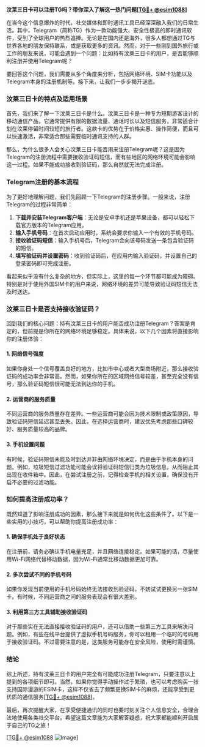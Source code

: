 **汶莱三日卡可以注册TG吗？带你深入了解这一热门问题[[TG💪+ @esim1088](https://t.me/s/esim1088)]**

在当今这个信息爆炸的时代，社交媒体和即时通讯工具已经深深融入我们的日常生活。其中，Telegram（简称TG）作为一款功能强大、安全性极高的即时通讯软件，受到了全球用户的热烈追捧。无论是在国内还是海外，很多人都想通过TG与世界各地的朋友保持联系，或是获取更多的资讯。然而，对于一些刚到国外旅行或工作的朋友来说，可能会遇到一个问题：比如持有汶莱三日卡的用户，是否能够顺利注册并使用Telegram呢？

要回答这个问题，我们需要从多个角度来分析，包括网络环境、SIM卡功能以及Telegram本身的注册机制等。接下来，让我们一步步揭开谜底。

### 汶莱三日卡的特点及适用场景

首先，我们来了解一下汶莱三日卡是什么。汶莱三日卡是一种专为短期游客设计的移动通信产品，它通常提供有限的数据流量、通话时长以及短信服务，非常适合计划在汶莱停留时间较短的旅行者。这款卡的优势在于价格实惠、操作简便，而且可以快速激活，非常适合那些需要临时通讯支持的人群。

那么，为什么很多人会关心汶莱三日卡能否用来注册Telegram呢？这是因为Telegram的注册流程中需要接收验证码短信，而有些地区的网络环境可能会影响这一过程。如果不能成功接收到验证码，那么自然就无法完成注册。

### Telegram注册的基本流程

为了更好地理解问题，我们先回顾一下Telegram的注册步骤。一般来说，注册Telegram的过程非常简单：

1. **下载并安装Telegram客户端**：无论是安卓手机还是苹果设备，都可以轻松下载官方版本的Telegram应用。
2. **输入手机号码**：在首次启动应用时，系统会要求你输入一个有效的手机号码。
3. **接收验证码短信**：输入手机号后，Telegram会向该号码发送一条包含验证码的短信。
4. **填写验证码并设置密码**：收到验证码后，在应用内输入验证码，并设置自己的登录密码即可完成注册。

看起来似乎没有什么复杂的地方，但实际上，这里的每一个环节都可能成为障碍。特别是对于使用外国SIM卡的用户来说，网络环境的差异可能导致验证码短信无法及时送达。

### 汶莱三日卡是否支持接收验证码？

回到我们的核心问题：持有汶莱三日卡的用户能否成功注册Telegram？答案是肯定的，但前提是你所在的网络环境足够稳定。具体来说，以下几个因素将直接影响你的注册体验：

#### 1. 网络信号强度
如果你身处一个信号覆盖良好的地方，比如市中心或者大型商场附近，那么接收验证码的成功率会非常高。然而，如果你所在的区域网络信号较差，甚至完全没有信号，那么验证码短信很可能无法到达你的手机。

#### 2. 运营商的服务质量
不同运营商的服务质量存在差异。一些运营商可能会因为技术限制或政策原因，导致验证码短信延迟甚至丢失。因此，在选择运营商时，建议优先考虑那些口碑较好、服务质量较高的品牌。

#### 3. 手机设置问题
有时候，验证码短信未能及时到达并非由网络环境决定，而是由于手机本身的问题。例如，垃圾短信过滤功能可能会误将验证码短信归类为垃圾信息，从而阻止其出现在收件箱中。因此，在尝试注册之前，记得检查手机的相关设置，确保没有开启不必要的过滤功能。

### 如何提高注册成功率？

既然知道了影响注册成功的因素，那么接下来就是如何优化这些条件了。以下是一些实用的小技巧，可以帮助你提高注册成功率：

#### 1. 确保手机处于良好状态
在注册前，请务必确认手机电量充足，并且网络连接稳定。如果可能的话，尽量使用Wi-Fi网络代替移动数据，因为Wi-Fi通常比移动数据更加可靠。

#### 2. 多次尝试不同的手机号码
如果你发现当前使用的手机号码始终无法接收到验证码，不妨试试更换另一张SIM卡。有时候，不同运营商之间的服务表现会有很大差别。

#### 3. 利用第三方工具辅助接收验证码
对于那些实在无法直接接收验证码的用户，还可以借助一些第三方工具来解决问题。例如，有些在线平台提供了虚拟手机号码服务，你可以租用一个临时的号码用于接收验证码。不过需要注意的是，这类服务可能存在安全风险，使用时需谨慎。

### 结论

综上所述，持有汶莱三日卡的用户完全有可能成功注册Telegram，只要注意以上提到的各项细节即可。当然，如果你觉得手动操作过于繁琐，也可以考虑购买一张支持国际漫游的ESIM卡，这样不仅省去了频繁更换SIM卡的麻烦，还能享受到更优质的通信服务[[TG💪+ @esim1088](https://t.me/s/esim1088)]。

最后，再次提醒大家，在享受便捷通讯的同时也要时刻关注个人信息安全，合理合法地使用各类社交平台。希望这篇文章能为大家解答疑惑，祝大家都能顺利开启属于自己的TG之旅！

[[TG💪+ @esim1088](https://t.me/s/esim1088) ![Image](https://i.postimg.cc/4NQfJmqS/Snipaste-2025-05-13-00-14-12.png)]